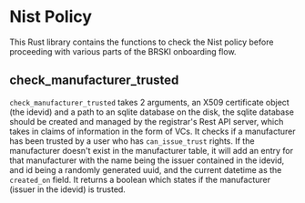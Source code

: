 # Nist Policy

This Rust library contains the functions to check the Nist policy before proceeding with various parts of the BRSKI onboarding flow.

## check_manufacturer_trusted

`check_manufacturer_trusted` takes 2 arguments, an X509 certificate object (the idevid) and a path to an sqlite database on the disk, the sqlite database should be created and managed by the registrar's Rest API server, which takes in claims of information in the form of VCs. It checks if a manufacturer has been trusted by a user who has `can_issue_trust` rights. If the manufacturer doesn't exist in the manufacturer table, it will add an entry for that manufacturer with the name being the issuer contained in the idevid, and id being a randomly generated uuid, and the current datetime as the `created_on` field. It returns a boolean which states if the manufacturer (issuer in the idevid) is trusted. 